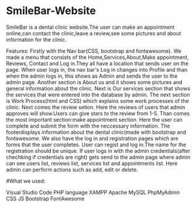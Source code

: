 # SmileBar-Website
SmileBar is a dental clinic website.The user can make an appointment online,can contact the clinic,leave a review,see some pictures and about information for the clinic.

Features:
Firstly with the Nav bar(CSS, bootstrap and fontawesome). We made a menu that consists of the Home,Services,About,Make appointment, Reviews, Contact and Log in.They all have a location that sends user on the page. When user logs in, the nav bar's Log in changes into Profile and than when the admin logs in, this shows as Admin and sends the user to the admin page. Another section is About us and it shows some pictures and general information about the clinic.
Next is Our services section that shows the services that were entered into the database by admin.
The next section is Work Process(html and CSS) which explains some work processes of the clinic.
Next comes the review setion. Here the reviews of users that admin approves will show.Users can give stars to the review from 1-5.
Than comes the most important section:make appointment section. Here the user can complete and submit the form with the neccessary information.
The footerdisplays information about the dental clinic(made with bootstrap and fontawesome.
We also have the log in and registration pages which are forms that the user completes. User can regist and log in.The name for the registration should be unique.
If user logs in with the admin credentials(after chechking if credentials are right) gets send to the admin page where admin can see users list, reviews list, services list and appointments list. Here admin can perform actions such as add, edit or delete.

#What we used:

Visual Studio Code
PHP language
XAMPP
Apache
MySQL
PhpMyAdmin 
CSS
JS
Bootstrap
FontAwesome
